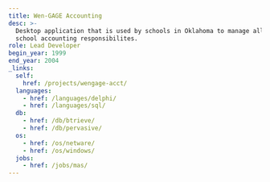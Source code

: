 ```yaml
---
title: Wen-GAGE Accounting
desc: >-
  Desktop application that is used by schools in Oklahoma to manage all their
  school accounting responsibilites.
role: Lead Developer
begin_year: 1999
end_year: 2004
_links:
  self:
    href: /projects/wengage-acct/
  languages:
    - href: /languages/delphi/
    - href: /languages/sql/
  db:
    - href: /db/btrieve/
    - href: /db/pervasive/
  os:
    - href: /os/netware/
    - href: /os/windows/
  jobs:
    - href: /jobs/mas/
---
```

